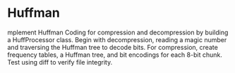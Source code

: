 # Huffman
mplement Huffman Coding for compression and decompression by building a HuffProcessor class. Begin with decompression, reading a magic number and traversing the Huffman tree to decode bits. For compression, create frequency tables, a Huffman tree, and bit encodings for each 8-bit chunk. Test using diff to verify file integrity.
